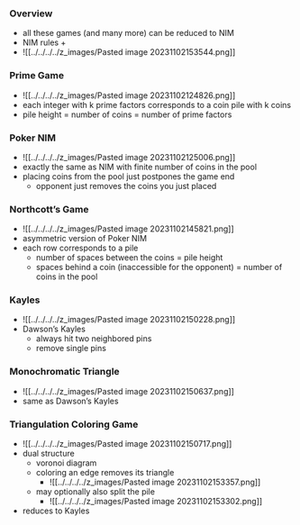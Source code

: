 ### Overview
+ all these games (and many more) can be reduced to NIM
+ NIM rules
	+  
+ ![[../../../../z_images/Pasted image 20231102153544.png]]

### Prime Game
+ ![[../../../../z_images/Pasted image 20231102124826.png]]
+ each integer with k prime factors corresponds to a coin pile with k coins
+ pile height = number of coins = number of prime factors

###  Poker NIM
+ ![[../../../../z_images/Pasted image 20231102125006.png]]
+ exactly the same as NIM with finite number of coins in the pool
+ placing coins from the pool just postpones the game end
	+ opponent just removes the coins you just placed

### Northcott’s Game
+ ![[../../../../z_images/Pasted image 20231102145821.png]]
+ asymmetric version of Poker NIM
+ each row corresponds to a pile
	+ number of spaces between the coins = pile height
	+ spaces behind a coin (inaccessible for the opponent) = number of coins in the pool

### Kayles
+ ![[../../../../z_images/Pasted image 20231102150228.png]]
+ Dawson’s Kayles
	+ always hit two neighbored pins
	+ remove single pins

### Monochromatic Triangle
+ ![[../../../../z_images/Pasted image 20231102150637.png]]
+ same as Dawson’s Kayles

### Triangulation Coloring Game
+ ![[../../../../z_images/Pasted image 20231102150717.png]]
+ dual structure
	+ voronoi diagram
	+ coloring an edge removes its triangle
		+ ![[../../../../z_images/Pasted image 20231102153357.png]]
	+ may optionally also split the pile
		+ ![[../../../../z_images/Pasted image 20231102153302.png]]
+ reduces to Kayles

